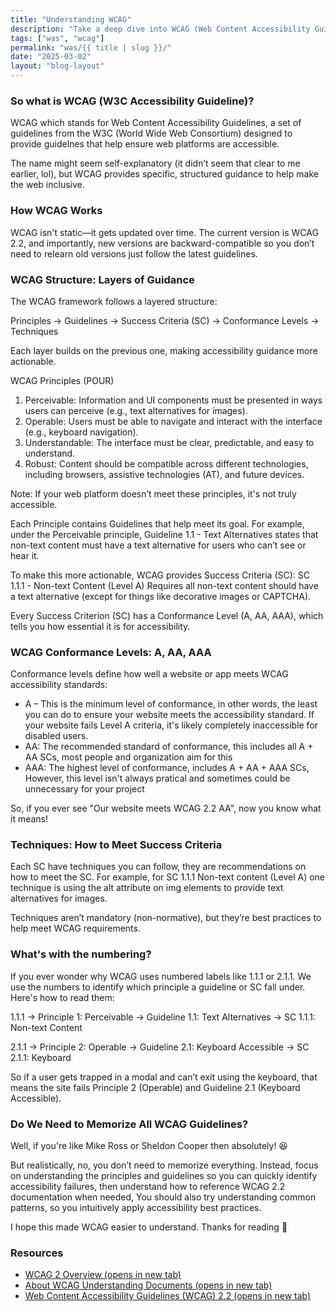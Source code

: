 ```yaml
---
title: "Understanding WCAG"
description: "Take a deep dive into WCAG (Web Content Accessibility Guidelines) and its structure."
tags: ["was", "wcag"]
permalink: "was/{{ title | slug }}/"
date: "2025-03-02"
layout: "blog-layout"
---
```


<div class="text-xl/8 space-y-6">

  <h3 class="text-2xl font-semibold">So what is <abbr>WCAG</abbr> (W3C Accessibility Guideline)?</h3>
  <p>WCAG which stands for <span class="font-bold">Web Content Accessibility Guidelines,</span> a set of guidelines from the W3C (World Wide Web Consortium) designed to provide guidelnes that help ensure web platforms are accessible.</p>
  <p>The name might seem self-explanatory (it didn’t seem that clear to me earlier, lol), but WCAG provides specific, structured guidance to help make the web inclusive.</p>
  
  <h3 class="text-2xl font-semibold">How WCAG Works</h3>
  <p>WCAG isn't static—it gets updated over time. The current version is WCAG 2.2, and importantly, new versions are backward-compatible so you don’t need to relearn old versions just follow the latest guidelines.</p>

  <h3 class="text-2xl font-semibold">WCAG Structure: Layers of Guidance</h3>
  <p>The WCAG framework follows a layered structure:</p>
  <p class="font-bold">Principles →  Guidelines → Success Criteria (SC) → Conformance Levels → Techniques</p>
  <p>Each layer builds on the previous one, making accessibility guidance more actionable.</p>
  
  <p>WCAG Principles (POUR)</p>
  <ol class="list-decimal space-y-2 ml-10">
    <li>Perceivable: Information and UI components must be presented in ways users can perceive (e.g., text alternatives for images).</li>
    <li>Operable: Users must be able to navigate and interact with the interface (e.g., keyboard navigation).</li>
    <li>Understandable: The interface must be clear, predictable, and easy to understand.</li>
    <li>Robust: Content should be compatible across different technologies, including browsers, assistive technologies (AT), and future devices.</li>
  </ol>

  <p class="dark:bg-dark-gray/50 bg-gray/50 p-4 rounded-xl"> Note: If your web platform doesn’t meet these principles, it's not truly accessible.</p>

  <p>Each Principle contains Guidelines that help meet its goal. For example, under the <span class="font-bold italic">Perceivable</span> principle, Guideline <span class="font-bold italic">1.1 - Text Alternatives</span> states that non-text content must have a text alternative for users who can’t see or hear it.</p>

  <p>To make this more actionable, WCAG provides Success Criteria (SC): SC <span class="font-bold italic">1.1.1 - Non-text Content (Level A)</span> Requires all non-text content should have a text alternative (except for things like decorative images or CAPTCHA).</p>
  <p>Every Success Criterion (SC) has a Conformance Level <span class="font-bold italic">(A, AA, AAA),</span> which tells you how essential it is for accessibility.</p>

  <h3 class="text-2xl font-semibold">WCAG Conformance Levels: A, AA, AAA</h3>
  <p>Conformance levels define how well a website or app meets WCAG accessibility standards:</p>
  <ul class="list-disc space-y-2 ml-10">
    <li>A – This is the minimum level of conformance, in other words, the least you can do to ensure your website meets the accessibility standard. If your website fails Level A criteria, it's likely completely inaccessible for disabled users.</li>
    <li>AA: The recommended standard of conformance, this includes all A + AA SCs, most people and organization aim for this</li>
    <li>AAA: The highest level of conformance, includes A + AA + AAA SCs, However, this level isn't always pratical and sometimes could be unnecessary for your project</li>
  </ul>
  <p class="dark:bg-dark-gray/50 bg-gray/50 p-4 rounded-xl">So, if you ever see "Our website meets WCAG 2.2 AA", now you know what it means!</p>

  <h3 class="text-2xl font-semibold">Techniques: How to Meet Success Criteria</h3>
  <p>Each SC have techniques you can follow, they are recommendations on how to meet the SC. For example, for SC 1.1.1 Non-text content (Level A) one technique is using the alt attribute on img elements to provide text alternatives for images.</p>

  <p class="dark:bg-dark-gray/50 bg-gray/50 p-4 rounded-xl">Techniques aren’t mandatory (non-normative), but they’re best practices to help meet WCAG requirements.</p>

  <h3 class="text-2xl font-semibold">What's with the numbering?</h3>

  <p>If you ever wonder why WCAG uses numbered labels like 1.1.1 or 2.1.1. We use the numbers to identify which principle a guideline or SC fall under. Here's how to read them:</p>

  <p>1.1.1 → Principle 1: Perceivable → Guideline 1.1: Text Alternatives → SC 1.1.1: Non-text Content</p>
  <p>2.1.1 → Principle 2: Operable → Guideline 2.1: Keyboard Accessible → SC 2.1.1: Keyboard</p>

  <p class="dark:bg-dark-gray/50 bg-gray/50 p-4 rounded-xl">So if a user gets trapped in a modal and can’t exit using the keyboard, that means the site fails Principle 2 (Operable) and Guideline 2.1 (Keyboard Accessible).</p>

  <h3 class="text-2xl font-semibold">Do We Need to Memorize All WCAG Guidelines?</h3>
  <p>Well, if you're like Mike Ross or Sheldon Cooper then absolutely! <span aria-hidden="true">😆</span></p>
  <p>But realistically, no, you don’t need to memorize everything. Instead, focus on understanding the principles and guidelines so you can quickly identify accessibility failures, then understand how to reference WCAG 2.2 documentation when needed, You should also try understanding common patterns, so you intuitively apply accessibility best practices.</p>

  <p>I hope this made WCAG easier to understand. Thanks for reading <span aria-hidden="true">💙</span></p>

  <h3 class="text-2xl font-semibold">Resources</h3>
  <ul class="list-disc space-y-2 ml-10">
    <li><a href="https://www.w3.org/WAI/standards-guidelines/wcag/" target="_blank">WCAG 2 Overview (opens in new tab)</a></li>
    <li><a href="https://www.w3.org/WAI/WCAG22/Understanding/about" target="_blank">About WCAG Understanding Documents (opens in new tab)</a></li>
    <li><a href="https://www.w3.org/TR/WCAG22/" target="_blank">Web Content Accessibility Guidelines (WCAG) 2.2 (opens in new tab)</a></li>
  </ul>
<div>
